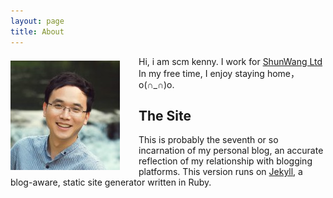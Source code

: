 ```yaml
---
layout: page
title: About
---
```


<img src="/images/scm-kenny.jpg" align="left" style="margin-right:30px; margin-top:7px;">Hi, i am scm kenny. I work for [ShunWang Ltd](http://www.shunwang.com/ "顺网科技")
In my free time, I enjoy staying home，o(∩_∩)o.









<h2>The Site</h2>

This is probably the seventh or so incarnation of my personal blog, an accurate reflection of my relationship with blogging platforms. This version runs on [Jekyll](https://github.com/mojombo/jekyll "Jekyll"), a blog-aware, static site generator written in Ruby.